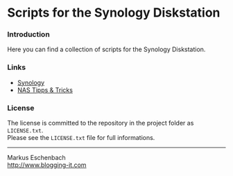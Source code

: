 Scripts for the Synology Diskstation
====================================

### Introduction

Here you can find a collection of scripts for the Synology Diskstation.



### Links

* [Synology](http://www.synology.com)
* [NAS Tipps & Tricks](http://www.blogging-it.com/hardware/nas)


### License
The license is committed to the repository in the project folder as `LICENSE.txt`.  
Please see the `LICENSE.txt` file for full informations.


----------------------------------

Markus Eschenbach  
http://www.blogging-it.com
